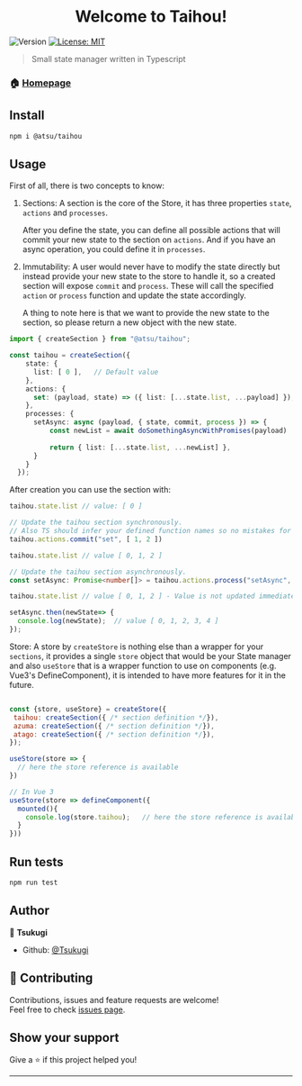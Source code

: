 <h1 align="center">Welcome to Taihou!</h1>
<p>
  <img alt="Version" src="https://img.shields.io/badge/version-0.1.0-blue.svg?cacheSeconds=2592000" />
  <a href="#" target="_blank">
    <img alt="License: MIT" src="https://img.shields.io/badge/License-MIT-yellow.svg" />
  </a>
</p>

> Small state manager written in Typescript

### 🏠 [Homepage](https://github.com/Tsukugi/Taihou#readme)

## Install

```sh
npm i @atsu/taihou
```

## Usage 

First of all, there is two concepts to know:
1. Sections: A section is the core of the Store, it has three properties `state`, `actions` and `processes`. 

   After you define the state, you can define all possible actions that will commit your new state to the section on `actions`. 
   And if you have an async operation, you could define it in `processes`.
   
2. Immutability: A user would never have to modify the state directly but instead provide your new state to the store to handle it, so a created section will expose `commit` and `process`. These will call the specified `action` or `process` function and update the state accordingly.

   A thing to note here is that we want to provide the new state to the section, so please return a new object with the new state.
   
```ts
import { createSection } from "@atsu/taihou";

const taihou = createSection({
    state: {
      list: [ 0 ],   // Default value
    },
    actions: {
      set: (payload, state) => ({ list: [...state.list, ...payload] }),
    },
    processes: {
      setAsync: async (payload, { state, commit, process }) => {
          const newList = await doSomethingAsyncWithPromises(payload) 
          
          return { list: [...state.list, ...newList] },
      }
    }
  });
```

After creation you can use the section with:
   
```ts
taihou.state.list // value: [ 0 ]

// Update the taihou section synchronously. 
// Also TS should infer your defined function names so no mistakes for the name
taihou.actions.commit("set", [ 1, 2 ])   

taihou.state.list // value [ 0, 1, 2 ] 

// Update the taihou section asynchronously. 
const setAsync: Promise<number[]> = taihou.actions.process("setAsync", [ 3, 4 ])

taihou.state.list // value [ 0, 1, 2 ] - Value is not updated immediately

setAsync.then(newState=> {
  console.log(newState);  // value [ 0, 1, 2, 3, 4 ] 
});

```

Store: A store by `createStore` is nothing else than a wrapper for your `sections`, it provides a single `store` object that would be your State manager and also `useStore` that is a wrapper function to use on components (e.g. Vue3's DefineComponent), it is intended to have more features for it in the future.

```js

const {store, useStore} = createStore({
 taihou: createSection({ /* section definition */}),
 azuma: createSection({ /* section definition */}),
 atago: createSection({ /* section definition */}),
});

useStore(store => {
  // here the store reference is available 
})

// In Vue 3
useStore(store => defineComponent({
  mounted(){
    console.log(store.taihou);   // here the store reference is available 
  }
}))

```

## Run tests

```sh
npm run test
```

## Author

👤 **Tsukugi**

- Github: [@Tsukugi](https://github.com/Tsukugi)

## 🤝 Contributing

Contributions, issues and feature requests are welcome!<br />Feel free to check [issues page](https://github.com/Tsukugi/Taihou/issues).

## Show your support

Give a ⭐️ if this project helped you!

---
